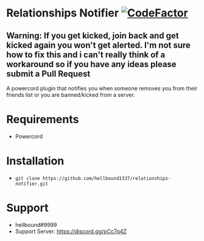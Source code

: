 # Relationships Notifier [![CodeFactor](https://www.codefactor.io/repository/github/hellbound1337/relationships-notifier/badge)](https://www.codefactor.io/repository/github/hellbound1337/relationships-notifier)

## Warning: If you get kicked, join back and get kicked again you won't get alerted. I'm not sure how to fix this and i can't really think of a workaround so if you have any ideas please submit a Pull Request

A powercord plugin that notifies you when someone removes you from their friends list or you are banned/kicked from a server.

# Requirements

-  Powercord

# Installation

-  `git clone https://github.com/hellbound1337/relationships-notifier.git`

# Support

-  hellbound#9999
-  Support Server: https://discord.gg/pCc7q4Z
